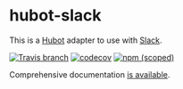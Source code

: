 # hubot-slack

This is a [Hubot](http://hubot.github.com/) adapter to use with [Slack](https://slack.com).

[![Travis branch](https://img.shields.io/travis/slackapi/hubot-slack/master.svg?maxAge=2592000)](https://travis-ci.org/slackapi/hubot-slack)
[![codecov](https://codecov.io/gh/QAtest-Inc/hubot-slack/branch/main/graph/badge.svg?token=5yE8b4lmHu)](https://codecov.io/gh/QAtest-Inc/hubot-slack)
[![npm (scoped)](https://img.shields.io/npm/v/hubot-slack.svg)](https://www.npmjs.com/package/hubot-slack)

Comprehensive documentation [is available](https://slackapi.github.io/hubot-slack).
